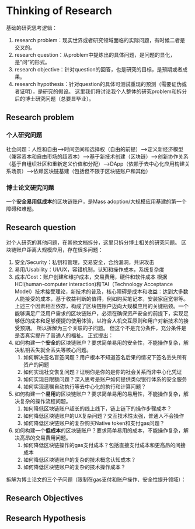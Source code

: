 # Thinking of Research
基础的研究思考逻辑：
1. research problem：现实世界或者研究领域面临的实际问题，有时候二者是交叉的。
2. research question：从problem中提炼出的具体问题，是问题的显化，是”问“的形式。
3. research objective：针对question的回答，也是研究的目标，是预期或者成果。
4. research hypothesis：针对question的具体可测试重现的预测（需要证伪或者证明），是研究的假设。
这里我们将讨论我个人整体的研究problem和拆分后的博士研究问题（总要显毕业）。

## Research problem
### 个人研究问题
社会问题：人性和自由-->时间空间和选择权（自由的前提）-->定义新经济模型（兼容资本和自由市场的超资本）-->基于新技术创建（区块链）-->创新协作关系（基于自组织社区和重新定义价值和分配）-->DApp（依赖于去中心化应用构建关系场景）-->依赖区块链基建（包括但不限于区块链账户和其他）
### 博士论文研究问题
一个**安全易用低成本**的区块链账户，是Mass adoption/大规模应用基建的第一个障碍和难题。

## Research question
对个人研究的其他问题，在其他文档拆分，这里只拆分博士相关的研究问题。
区块链账户距离大规模应用，存在很多问题：
1. 安全/Security：私钥和管理，交易安全，合约漏洞，共识攻击
2. 易用/Usability：UI/UX，容错机制，认知和操作成本，系统复杂度
3. 成本/Cost：账户创建和维护成本，交易费用，硬件和软件成本
根据HCI(human-computer interaction)和TAI（Technology Acceptance Model）技术接受理论，新技术的普及，核心障碍是成本和收益：达到大多数人能接受的成本，基于收益判断的值得，例如购买笔记本，安装家庭宽带等。
上述三个因素相互依存，构成了区块链账户迈向大规模应用的关键瓶颈。一个能够满足广泛用户需求的区块链账户，必须在确保资产安全的前提下，实现足够低的成本和足够便捷的使用体验，以符合人机交互原则和用户对新技术的接受预期。
所以拆解为三个关联的子问题。
但这个不是充分条件，充分条件是是否真实提升了普通人的福祉。
正式提出：
1. 如何构建一个**安全**的区块链账户？要求简单易用的安全性，不能操作复杂，解决私钥丢失就全丢失等核心问题。
    1. 如何解决签名盲签问题？用户根本不知道签名后果的情况下签名丢失所有资产的问题
    2. 如何实现社交恢复问题？证明你是你的是你的社会关系而非中心化凭证
    3. 如何实现日限额问题？深入思考是账户如何提供类似银行体系的安全服务
    4. 如何实现遗嘱自动执行等去中心化的执行和计算问题？
2. 如何构建一个**易用**的区块链账户？要求简单易用的易用性，不能操作复杂，解决复杂的操作流程问题。
    1. 如何降低区块链账户超长的线上线下，链上链下的操作步骤成本？
    2. 如何降低区块链账户的UX复杂问题？交互技术性太强，普通人不会操作
    3. 如何降低区块链账户的复杂购买Native token和支付gas问题？
3. 如何构建一个**低成本**的区块链账户？要求简单易用的成本，不能操作复杂，解决高昂的交易费用问题。
    1. 如何降低区块链操作的gas支付成本？包括直接支付成本和更高昂的间接成本
    2. 如何降低区块链账户的复杂的技术概念认知成本？
    3. 如何降低区块链账户的复杂的技术操作成本？

拆解为博士论文的三个子问题（限制在gas支付和账户操作、安全性提升领域）：

## Research Objectives

## Research Hypothesis


    



